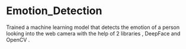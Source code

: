 # Emotion_Detection
Trained a machine learning model that detects the emotion of a person looking into the web camera with the help of 2 libraries , DeepFace and OpenCV .
